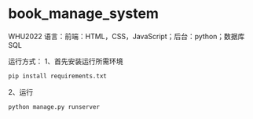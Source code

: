# book_manage_system
WHU2022
语言：前端：HTML，CSS，JavaScript；后台：python；数据库SQL

运行方式：
1、首先安装运行所需环境
```python
pip install requirements.txt
```

2、运行
```python
python manage.py runserver
```
